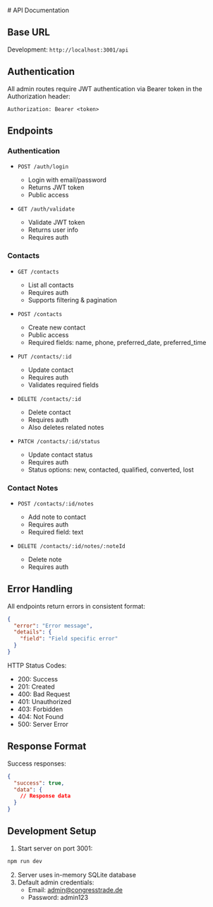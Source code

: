 <content># API Documentation

## Base URL
Development: `http://localhost:3001/api`

## Authentication
All admin routes require JWT authentication via Bearer token in the Authorization header:
```
Authorization: Bearer <token>
```

## Endpoints

### Authentication
- `POST /auth/login`
  - Login with email/password
  - Returns JWT token
  - Public access

- `GET /auth/validate` 
  - Validate JWT token
  - Returns user info
  - Requires auth

### Contacts
- `GET /contacts`
  - List all contacts
  - Requires auth
  - Supports filtering & pagination

- `POST /contacts`
  - Create new contact
  - Public access
  - Required fields: name, phone, preferred_date, preferred_time

- `PUT /contacts/:id`
  - Update contact
  - Requires auth
  - Validates required fields

- `DELETE /contacts/:id`
  - Delete contact
  - Requires auth
  - Also deletes related notes

- `PATCH /contacts/:id/status`
  - Update contact status
  - Requires auth
  - Status options: new, contacted, qualified, converted, lost

### Contact Notes
- `POST /contacts/:id/notes`
  - Add note to contact
  - Requires auth
  - Required field: text

- `DELETE /contacts/:id/notes/:noteId`
  - Delete note
  - Requires auth

## Error Handling
All endpoints return errors in consistent format:
```json
{
  "error": "Error message",
  "details": {
    "field": "Field specific error"
  }
}
```

HTTP Status Codes:
- 200: Success
- 201: Created
- 400: Bad Request
- 401: Unauthorized
- 403: Forbidden
- 404: Not Found
- 500: Server Error

## Response Format
Success responses:
```json
{
  "success": true,
  "data": {
    // Response data
  }
}
```

## Development Setup
1. Start server on port 3001:
```bash
npm run dev
```

2. Server uses in-memory SQLite database
3. Default admin credentials:
   - Email: admin@congresstrade.de
   - Password: admin123</content>